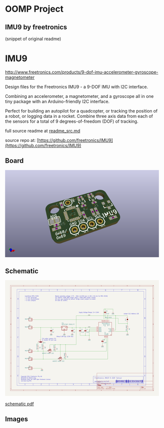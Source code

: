 # OOMP Project  
## IMU9  by freetronics  
  
(snippet of original readme)  
  
IMU9  
====  
http://www.freetronics.com/products/9-dof-imu-accelerometer-gyroscope-magnetometer  
  
Design files for the Freetronics IMU9 - a 9-DOF IMU with I2C interface.  
  
Combining an accelerometer, a magnetometer, and a gyroscope all in one tiny package with an Arduino-friendly I2C interface.  
  
Perfect for building an autopilot for a quadcopter, or tracking the position of a robot, or logging data in a rocket. Combine three axis data from each of the sensors for a total of 9 degrees-of-freedom (DOF) of tracking.  
  
  full source readme at [readme_src.md](readme_src.md)  
  
source repo at: [https://github.com/freetronics/IMU9](https://github.com/freetronics/IMU9)  
## Board  
  
[![working_3d.png](working_3d_600.png)](working_3d.png)  
## Schematic  
  
[![working_schematic.png](working_schematic_600.png)](working_schematic.png)  
  
[schematic pdf](working_schematic.pdf)  
## Images  
